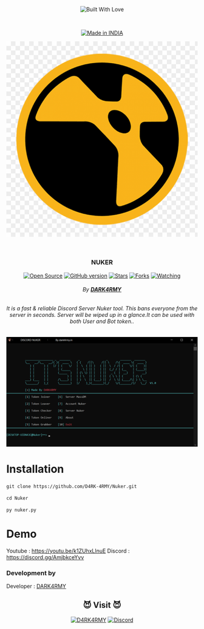 <p align=center>
  <img title="Built With Love" src="https://forthebadge.com/images/badges/built-with-love.svg"></p>
  
  <br>
  
  <p align=center>
  <a href="https://dark4rmy.in/"><img title="Made in INDIA" src="https://img.shields.io/badge/MADE%20IN-INDIA-SCRIPT?colorA=%23ff8100&colorB=%23017e40&colorC=%23ff0000&style=for-the-badge"></a>
  </p>
  
  <p align="center">
  <img src="https://github.com/D4RK-4RMY/Nuker/blob/main/logo.png" alt=" Logo" />
</p>

  <br>
  
  ### <p align="center">NUKER<p align="center">
<p align=center>
  <a href="https://dark4rmy.in/"><img title="Open Source" src="https://img.shields.io/badge/Open%20Source-%E2%99%A5-red" ></a>
  <a href="https://dark4rmy.in/"><img title="GitHub version" src="https://d25lcipzij17d.cloudfront.net/badge.svg?id=gh&type=6&v=1.0&x2=0" ></a>
  <a href="https://dark4rmy.in/"><img title="Stars" src="https://img.shields.io/github/stars/D4RK-4RMY/Nuker?style=social" ></a>
  <a href="https://github.com/1ucif3r/network/members"><img title="Forks" src="https://img.shields.io/github/forks/D4RK-4RMY/Nuker?color=red&style=flat-square"></a>
  <a href="https://discord.gg/AmjbkceYvv"><img title="Watching" src="https://img.shields.io/discord/948652614575349790"></a>
 

###### <p align="center"> By [**DARK4RMY**](https://dark4rmy.in/)

###### <p align="center">It is a fast & reliable Discord Server Nuker tool. This bans everyone from the server in seconds. Server will be wiped up in a glance.It can be used with both User and Bot token.. <p align="center">


 

 <p align="center">

  <img src="https://github.com/D4RK-4RMY/Nuker/blob/main/nuker.png" alt="ss"/>

</p>
  
# Installation
`git clone https://github.com/D4RK-4RMY/Nuker.git`

`cd Nuker`

`py nuker.py`

# Demo 

Youtube : https://youtu.be/k1ZUhxLlnuE
Discord : https://discord.gg/AmjbkceYvv

### Development by

Developer : [DARK4RMY](https://dark4rmy.in/)


### <h2 align="center">😈 Visit 😈 </h2>
<p align="center">
<a href="https://dark4rmy.in/"><img title="D4RK4RMY" src="https://img.shields.io/badge/D4RK4RMY-%23E4405F.svg?&style=for-the-badge&logo=web&logoColor=white"></a>
<a href="https://discord.gg/AmjbkceYvv"><img title="Discord" src="https://img.shields.io/discord/948652614575349790?style=for-the-badge"></a>
</p>
